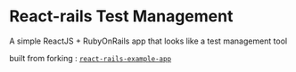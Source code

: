 # React-rails Test Management
A simple ReactJS + RubyOnRails app that looks like a test management tool

built from forking : [`react-rails-example-app`](https://github.com/BookOfGreg/react-rails-example-app)
